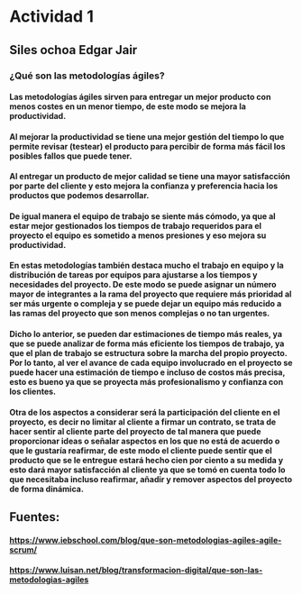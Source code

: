 # Actividad 1
## Siles ochoa Edgar Jair

### ¿Qué son las metodologías ágiles?


#### Las metodologías ágiles sirven para entregar un mejor producto con menos costes en un menor tiempo, de este modo se mejora la productividad. 

#### Al mejorar la productividad se tiene una mejor gestión del tiempo lo que permite revisar (testear) el producto para percibir de forma más fácil los posibles fallos que puede tener.

#### Al entregar un producto de mejor calidad se tiene una mayor satisfacción por parte del cliente y esto mejora la confianza y preferencia hacia los productos que podemos desarrollar. 

#### De igual manera el equipo de trabajo se siente más cómodo, ya que al estar mejor gestionados los tiempos de trabajo requeridos para el proyecto el equipo es sometido a menos presiones y eso mejora su productividad.

#### En estas metodologías también destaca mucho el trabajo en equipo y la distribución de tareas por equipos para ajustarse a los tiempos y necesidades del proyecto. De este modo se puede asignar un número mayor de integrantes a la rama del proyecto que requiere más prioridad al ser más urgente o compleja y se puede dejar un equipo más reducido a las ramas del proyecto que son menos complejas o no tan urgentes. 

#### Dicho lo anterior, se pueden dar estimaciones de tiempo más reales, ya que se puede analizar de forma más eficiente los tiempos de trabajo, ya que el plan de trabajo se estructura sobre la marcha del propio proyecto. Por lo tanto, al ver el avance de cada equipo involucrado en el proyecto se puede hacer una estimación de tiempo e incluso de costos más precisa, esto es bueno ya que se proyecta más profesionalismo y confianza con los clientes. 

#### Otra de los aspectos a considerar será la participación del cliente en el proyecto, es decir no limitar al cliente a firmar un contrato, se trata de hacer sentir al cliente parte del proyecto de tal manera que puede proporcionar ideas o señalar aspectos en los que no está de acuerdo o que le gustaría reafirmar, de este modo el cliente puede sentir que el producto que se le entregue estará hecho cien por ciento a su medida y esto dará mayor satisfacción al cliente ya que se tomó en cuenta todo lo que necesitaba incluso reafirmar, añadir y remover aspectos del proyecto de forma dinámica.

## Fuentes:

#### https://www.iebschool.com/blog/que-son-metodologias-agiles-agile-scrum/
#### https://www.luisan.net/blog/transformacion-digital/que-son-las-metodologias-agiles

